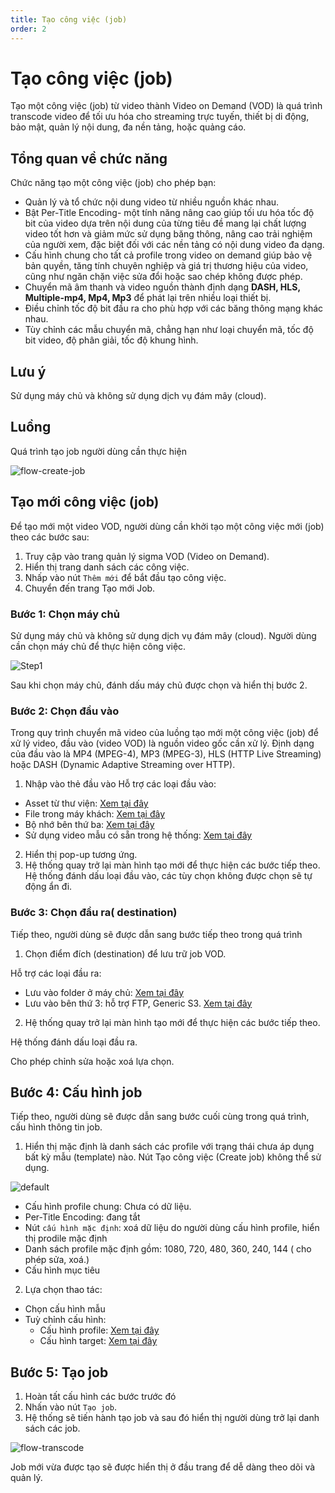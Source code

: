 ```yaml
---
title: Tạo công việc (job)
order: 2
---
```


# Tạo công việc (job)

Tạo một công việc (job) từ video thành Video on Demand (VOD) là quá trình transcode video để tối ưu hóa cho streaming trực tuyến, thiết bị di động, bảo mật, quản lý nội dung, đa nền tảng, hoặc quảng cáo.

## Tổng quan về chức năng

Chức năng tạo một công việc (job) cho phép bạn:

- Quản lý và tổ chức nội dung video từ nhiều nguồn khác nhau.
- Bật Per-Title Encoding- một tính năng nâng cao giúp tối ưu hóa tốc độ bit của video dựa trên nội dung của từng tiêu đề mang lại chất lượng video tốt hơn và giảm mức sử dụng băng thông, nâng cao trải nghiệm của người xem, đặc biệt đối với các nền tảng có nội dung video đa dạng.
- Cấu hình chung cho tất cả profile trong video on demand giúp bảo vệ bản quyền, tăng tính chuyên nghiệp và giá trị thương hiệu của video, cũng như ngăn chặn việc sửa đổi hoặc sao chép không được phép.
- Chuyển mã âm thanh và video nguồn thành định dạng **DASH, HLS, Multiple-mp4, Mp4, Mp3** để phát lại trên nhiều loại thiết bị.
- Điều chỉnh tốc độ bit đầu ra cho phù hợp với các băng thông mạng khác nhau.
- Tùy chỉnh các mẫu chuyển mã, chẳng hạn như loại chuyển mã, tốc độ bit video, độ phân giải, tốc độ khung hình.

## Lưu ý

Sử dụng máy chủ và không sử dụng dịch vụ đám mây (cloud).

## Luồng

Quá trình tạo job người dùng cần thực hiện

![flow-create-job](/images/media-vod/job-management/flow-create-job.png)

## Tạo mới công việc (job)

Để tạo mới một video VOD, người dùng cần khởi tạo một công việc mới (job) theo các bước sau:

1. Truy cập vào trang quản lý sigma VOD (Video on Demand).
2. Hiển thị trang danh sách các công việc.
3. Nhấp vào nút `Thêm mới` để bắt đầu tạo công việc.
4. Chuyển đến trang Tạo mới Job.

### Bước 1: Chọn máy chủ

Sử dụng máy chủ và không sử dụng dịch vụ đám mây (cloud). Người dùng cần chọn máy chủ để thực hiện công việc.

![Step1](/images/media-vod/job-management/create-step-1.png)

Sau khi chọn máy chủ, đánh dấu máy chủ được chọn và hiển thị bước 2.

### Bước 2: Chọn đầu vào

Trong quy trình chuyển mã video của luồng tạo mới một công việc (job) để xử lý video, đầu vào (video VOD) là nguồn video gốc cần xử lý. Định dạng của đầu vào là MP4 (MPEG-4), MP3 (MPEG-3), HLS (HTTP Live Streaming) hoặc DASH (Dynamic Adaptive Streaming over HTTP).

1. Nhập vào thẻ đầu vào
    Hỗ trợ các loại đầu vào:

- Asset từ thư viện: [Xem tại đây](./3-input/3.1-library.md)
- File trong máy khách: [Xem tại đây](./3-input/3.2-file-local.md)
- Bộ nhớ bên thứ ba: [Xem tại đây](./3-input/3.4-video-url.md)
- Sử dụng video mẫu có sẵn trong hệ thống: [Xem tại đây](./3-input/3.3-sample-video.md)

2. Hiển thị pop-up tương ứng.
3. Hệ thống quay trở lại màn hình tạo mới để thực hiện các bước tiếp theo. Hệ thống đánh dấu loại đầu vào, các tùy chọn không được chọn sẽ tự động ẩn đi.

### Bước 3: Chọn đầu ra( destination)

Tiếp theo, người dùng sẽ được dẫn sang bước tiếp theo trong quá trình

1. Chọn điểm đích (destination) để lưu trữ job VOD.

Hỗ trợ các loại đầu ra:

- Lưu vào folder ở máy chủ: [Xem tại đây](./4-destination/4.1-folder-storage.md)
- Lưu vào bên thứ 3: hỗ trợ FTP, Generic S3. [Xem tại đây](./4-destination/4.2-third-party-storage.md)

2. Hệ thống quay trở lại màn hình tạo mới để thực hiện các bước tiếp theo.

Hệ thống đánh dấu loại đầu ra.

Cho phép chỉnh sửa hoặc xoá lựa chọn.

## Bước 4: Cấu hình job

Tiếp theo, người dùng sẽ được dẫn sang bước cuối cùng trong quá trình, cấu hình thông tin job.

1. Hiển thị mặc định là danh sách các profile với trạng thái chưa áp dụng bất kỳ mẫu (template) nào. Nút Tạo công việc (Create job) không thể sử dụng.

![default](/images/media-vod/job-management/config-default.png)

- Cấu hình profile chung: Chưa có dữ liệu.
- Per-Title Encoding: đang tắt
- Nút `cấu hình mặc định`: xoá dữ liệu do người dùng cấu hình profile, hiển thị prodile mặc định
- Danh sách profile mặc định gồm: 1080, 720, 480, 360, 240, 144
    ( cho phép sửa, xoá.)
- Cấu hình mục tiêu

2. Lựa chọn thao tác:

- Chọn cấu hình mẫu
- Tuỳ chỉnh cấu hình:
    - Cấu hình profile: [Xem tại đây](./5-config-job/5.1-profile.md)
    - Cấu hình target: [Xem tại đây](./5-config-job/5.2-target-job.md)

## Bước 5: Tạo job

1. Hoàn tất cấu hình các bước trước đó
2. Nhấn vào nút `Tạo job`.
3. Hệ thống sẽ tiến hành tạo job và sau đó hiển thị người dùng trở lại danh sách các job.

![flow-transcode](/images/media-vod/job-management/flow-transcode.png)

Job mới vừa được tạo sẽ được hiển thị ở đầu trang để dễ dàng theo dõi và quản lý.